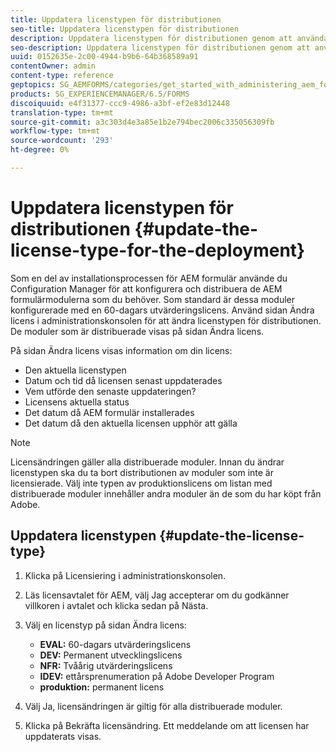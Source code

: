 ```yaml
---
title: Uppdatera licenstypen för distributionen
seo-title: Uppdatera licenstypen för distributionen
description: Uppdatera licenstypen för distributionen genom att använda sidan Ändra licens i administrationskonsolen.
seo-description: Uppdatera licenstypen för distributionen genom att använda sidan Ändra licens i administrationskonsolen.
uuid: 0152635e-2c00-4944-b9b6-64b368589a91
contentOwner: admin
content-type: reference
geptopics: SG_AEMFORMS/categories/get_started_with_administering_aem_forms_on_jee
products: SG_EXPERIENCEMANAGER/6.5/FORMS
discoiquuid: e4f31377-ccc9-4986-a3bf-ef2e83d12448
translation-type: tm+mt
source-git-commit: a3c303d4e3a85e1b2e794bec2006c335056309fb
workflow-type: tm+mt
source-wordcount: '293'
ht-degree: 0%

---
```



# Uppdatera licenstypen för distributionen {#update-the-license-type-for-the-deployment}

Som en del av installationsprocessen för AEM formulär använde du Configuration Manager för att konfigurera och distribuera de AEM formulärmodulerna som du behöver. Som standard är dessa moduler konfigurerade med en 60-dagars utvärderingslicens. Använd sidan Ändra licens i administrationskonsolen för att ändra licenstypen för distributionen. De moduler som är distribuerade visas på sidan Ändra licens.

På sidan Ändra licens visas information om din licens:

* Den aktuella licenstypen
* Datum och tid då licensen senast uppdaterades
* Vem utförde den senaste uppdateringen?
* Licensens aktuella status
* Det datum då AEM formulär installerades
* Det datum då den aktuella licensen upphör att gälla

>[!NOTE]
>
>Licensändringen gäller alla distribuerade moduler. Innan du ändrar licenstypen ska du ta bort distributionen av moduler som inte är licensierade. Välj inte typen av produktionslicens om listan med distribuerade moduler innehåller andra moduler än de som du har köpt från Adobe.

## Uppdatera licenstypen {#update-the-license-type}

1. Klicka på Licensiering i administrationskonsolen.
1. Läs licensavtalet för AEM, välj Jag accepterar om du godkänner villkoren i avtalet och klicka sedan på Nästa.
1. Välj en licenstyp på sidan Ändra licens:

   * **EVAL:** 60-dagars utvärderingslicens
   * **DEV:** Permanent utvecklingslicens
   * **NFR:** Tvåårig utvärderingslicens
   * **IDEV:** ettårsprenumeration på Adobe Developer Program
   * **produktion:** permanent licens

1. Välj Ja, licensändringen är giltig för alla distribuerade moduler.
1. Klicka på Bekräfta licensändring. Ett meddelande om att licensen har uppdaterats visas.

